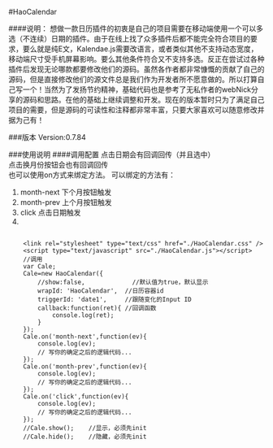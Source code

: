 #HaoCalendar

####说明：
想做一款日历插件的初衷是自己的项目需要在移动端使用一个可以多选（不连续）日期的插件。由于在线上找了众多插件后都不能完全符合项目的要求，要么就是纯E文，Kalendae.js需要改语言，或者类似其他不支持动态宽度，移动端尺寸受手机屏幕影响。要么其他条件符合又不支持多选。反正在尝试过各种插件后发现无论哪款都要修改他们的源码。虽然各作者都非常慷慨的贡献了自己的源码，但是直接修改他们的源文件总是我们作为开发者所不愿意做的。所以打算自己写一个！当然为了发扬节约精神，基础代码也是参考了无私作者的webNick分享的源码和思路。在他的基础上继续调整和开发。现在的版本暂时只为了满足自己项目的需要，但是源码的可读性和注释都非常丰富，只要大家喜欢可以随意修改并据为己有！

###版本
Version:0.7.84

###使用说明
####调用配置
点击日期会有回调回传（并且选中）<br>
点击换月份按钮会也有回调回传<br>
也可以使用on方式来绑定方法。
可以绑定的方法有：<br>
1. month-next  下个月按钮触发<br>
2. month-prev  上个月按钮触发<br>
3. click       点击日期触发<br>
4. 
<pre><code>
    &lt;link rel="stylesheet" type="text/css" href="./HaoCalendar.css" /&gt;
    &lt;script type="text/javascript" src="./HaoCalendar.js"&gt;&lt;/script&gt;
    //调用
    var Cale;
    Cale=new HaoCalendar({
        //show:false,             //默认值为true，默认显示
        wrapId: 'HaoCalendar',  //日历容器id
        triggerId: 'date1',     //跟随变化的Input ID
        callback:function(ret){ //回调函数
            console.log(ret);
        }
    });
    Cale.on('month-next',function(ev){
        console.log(ev);
        // 写你的确定之后的逻辑代码...
    });
    Cale.on('month-prev',function(ev){
        console.log(ev);
        // 写你的确定之后的逻辑代码...
    });
    Cale.on('click',function(ev){
        console.log(ev);
        // 写你的确定之后的逻辑代码...
    });  
    //Cale.show();    //显示，必须先init
    //Cale.hide();	  //隐藏，必须先init
</code></pre>

